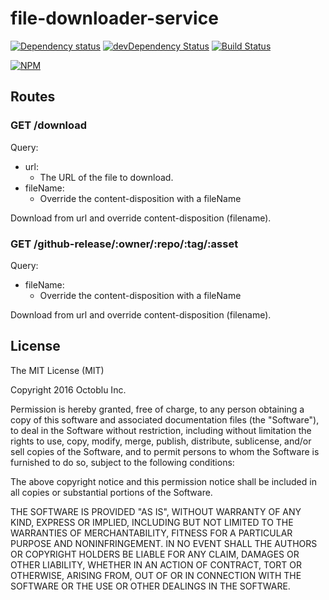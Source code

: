 # file-downloader-service

[![Dependency status](http://img.shields.io/david/octoblu/file-downloader-service.svg?style=flat)](https://david-dm.org/octoblu/file-downloader-service)
[![devDependency Status](http://img.shields.io/david/dev/octoblu/file-downloader-service.svg?style=flat)](https://david-dm.org/octoblu/file-downloader-service#info=devDependencies)
[![Build Status](http://img.shields.io/travis/octoblu/file-downloader-service.svg?style=flat&branch=master)](https://travis-ci.org/octoblu/file-downloader-service)

[![NPM](https://nodei.co/npm/file-downloader-service.svg?style=flat)](https://npmjs.org/package/file-downloader-service)

## Routes

### **GET** /download

Query:
* url:
  - The URL of the file to download.
* fileName:
  - Override the content-disposition with a fileName

Download from url and override content-disposition (filename).

### **GET** /github-release/:owner/:repo/:tag/:asset

Query:
* fileName:
  - Override the content-disposition with a fileName

Download from url and override content-disposition (filename).


## License

The MIT License (MIT)

Copyright 2016 Octoblu Inc.

Permission is hereby granted, free of charge, to any person obtaining a copy
of this software and associated documentation files (the "Software"), to deal
in the Software without restriction, including without limitation the rights
to use, copy, modify, merge, publish, distribute, sublicense, and/or sell
copies of the Software, and to permit persons to whom the Software is
furnished to do so, subject to the following conditions:

The above copyright notice and this permission notice shall be included in
all copies or substantial portions of the Software.

THE SOFTWARE IS PROVIDED "AS IS", WITHOUT WARRANTY OF ANY KIND, EXPRESS OR
IMPLIED, INCLUDING BUT NOT LIMITED TO THE WARRANTIES OF MERCHANTABILITY,
FITNESS FOR A PARTICULAR PURPOSE AND NONINFRINGEMENT. IN NO EVENT SHALL THE
AUTHORS OR COPYRIGHT HOLDERS BE LIABLE FOR ANY CLAIM, DAMAGES OR OTHER
LIABILITY, WHETHER IN AN ACTION OF CONTRACT, TORT OR OTHERWISE, ARISING FROM,
OUT OF OR IN CONNECTION WITH THE SOFTWARE OR THE USE OR OTHER DEALINGS IN
THE SOFTWARE.
